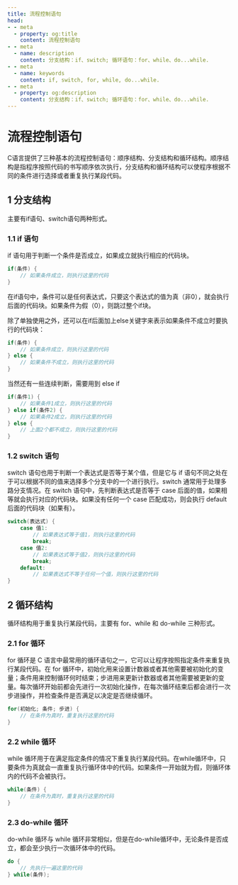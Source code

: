 ```yaml
---
title: 流程控制语句
head:
- - meta
  - property: og:title
    content: 流程控制语句
- - meta
  - name: description
    content: 分支结构：if、switch; 循环语句：for、while、do...while.
- - meta
  - name: keywords
    content: if, switch, for, while, do...while.
- - meta
  - property: og:description
    content: 分支结构：if、switch; 循环语句：for、while、do...while.
---
```


# 流程控制语句

C语言提供了三种基本的流程控制语句：顺序结构、分支结构和循环结构。顺序结构是指程序按照代码的书写顺序依次执行，分支结构和循环结构可以使程序根据不同的条件进行选择或者重复执行某段代码。

## 1 分支结构

主要有if语句、switch语句两种形式。

### 1.1 if 语句

if 语句用于判断一个条件是否成立，如果成立就执行相应的代码块。

```c
if(条件) {
    // 如果条件成立，则执行这里的代码
}
```

在if语句中，条件可以是任何表达式，只要这个表达式的值为真（非0），就会执行后面的代码块。如果条件为假（0），则跳过整个if块。

除了单独使用之外，还可以在if后面加上else关键字来表示如果条件不成立时要执行的代码块：

```c
if(条件) {
    // 如果条件成立，则执行这里的代码
} else {
    // 如果条件不成立，则执行这里的代码
}
```

当然还有一些连续判断，需要用到 else if

```c
if(条件1) {
    // 如果条件1成立，则执行这里的代码
} else if(条件2) {
    // 如果条件2成立，则执行这里的代码
} else {
    // 上面2个都不成立，则执行这里的代码
}
```

### 1.2 switch 语句

switch 语句也用于判断一个表达式是否等于某个值，但是它与 if 语句不同之处在于可以根据不同的值来选择多个分支中的一个进行执行。switch 通常用于处理多路分支情况。在 switch 语句中，先判断表达式是否等于 case 后面的值，如果相等就会执行对应的代码块。如果没有任何一个 case 匹配成功，则会执行 default 后面的代码块（如果有）。


```c
switch(表达式) {
    case 值1:
        // 如果表达式等于值1，则执行这里的代码
        break;
    case 值2:
        // 如果表达式等于值2，则执行这里的代码
        break;
    default:
        // 如果表达式不等于任何一个值，则执行这里的代码
}
```

## 2 循环结构

循环结构用于重复执行某段代码，主要有 for、while 和 do-while 三种形式。

### 2.1 for 循环

for 循环是 C 语言中最常用的循环语句之一，它可以让程序按照指定条件来重复执行某段代码。在 for 循环中，初始化用来设置计数器或者其他需要被初始化的变量；条件用来控制循环何时结束；步进用来更新计数器或者其他需要被更新的变量。每次循环开始前都会先进行一次初始化操作，在每次循环结束后都会进行一次步进操作，并检查条件是否满足以决定是否继续循环。

```c
for(初始化; 条件; 步进) {
    // 在条件为真时，重复执行这里的代码
}
```

### 2.2 while 循环

while 循环用于在满足指定条件的情况下重复执行某段代码。在while循环中，只要条件为真就会一直重复执行循环体中的代码。如果条件一开始就为假，则循环体内的代码不会被执行。

```c
while(条件) {
    // 在条件为真时，重复执行这里的代码
}
```

### 2.3 do-while 循环

do-while 循环与 while 循环非常相似，但是在do-while循环中，无论条件是否成立，都会至少执行一次循环体中的代码。

```c
do {
    // 先执行一遍这里的代码
} while(条件);
```
    
